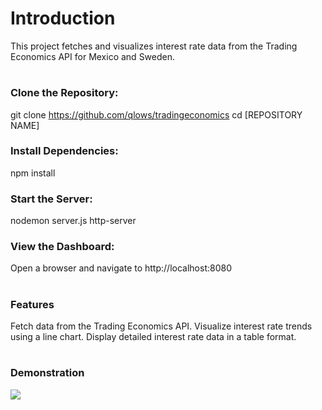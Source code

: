 
# Introduction

This project fetches and visualizes interest rate data from the Trading Economics API for Mexico and Sweden.

#

### Clone the Repository:
git clone https://github.com/qlows/tradingeconomics
cd [REPOSITORY NAME]

### Install Dependencies:
npm install

### Start the Server:
nodemon server.js
http-server

### View the Dashboard:
Open a browser and navigate to http://localhost:8080

#

### Features
Fetch data from the Trading Economics API.
Visualize interest rate trends using a line chart.
Display detailed interest rate data in a table format.

#

### Demonstration
![](https://github.com/qlows/tradingeconomics/blob/master/Resources/demonstration.gif)


